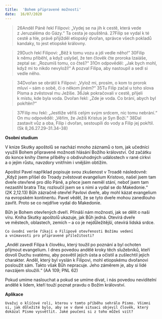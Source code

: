 ```yaml
---
title:  'Bohem připravené možnosti'
date:  16/07/2020
---
```


> <p></p>
> 26Anděl Páně řekl Filipovi: „Vydej se na jih k cestě, která vede z Jeruzaléma do Gázy.“ Ta cesta je opuštěná. 27Filip se vydal k té cestě a hle, právě přijížděl etiopský dvořan, správce všech pokladů kandaky, to jest etiopské královny.

> <p></p>
> 29Duch řekl Filipovi: „Běž k tomu vozu a jdi vedle něho!“ 30Filip k němu přiběhl, a když uslyšel, že ten člověk čte proroka Izaiáše, zeptal se: „Rozumíš tomu, co čteš?“ 31On odpověděl: „Jak bych mohl, když mi to nikdo nevyloží!“ A pozval Filipa, aby nastoupil a sedl si vedle něho.

> <p></p>
> 34Dvořan se obrátil k Filipovi: „Vylož mi, prosím, o kom to prorok mluví – sám o sobě, či o někom jiném?“ 35Tu Filip začal u toho slova Písma a zvěstoval mu Ježíše. 36Jak pokračovali v cestě, přijeli k místu, kde byla voda. Dvořan řekl: „Zde je voda. Co brání, abych byl pokřtěn?“

> <p></p>
> 37Filip mu řekl: „Jestliže věříš celým svým srdcem, nic tomu nebrání.“ On mu odpověděl: „Věřím, že Ježíš Kristus je Syn Boží.“ 38Dal zastavit vůz a oba, Filip i dvořan, sestoupili do vody a Filip jej pokřtil. (Sk 8,26.27.29–31.34–38)

**Osobní studium**

V knize Skutky apoštolů se nachází mnoho záznamů o tom, jak učedníci využili Bohem připravené možnosti hlásání Božího království. Od začátku do konce knihy čteme příběhy o obdivuhodných událostech v rané církvi a o jejím růstu, navzdory vnitřním i vnějším obtížím.

Apoštol Pavel například popisuje svou zkušenost v Troadě následovně: „Když jsem přišel do Troady zvěstovat evangelium Kristovo, našel jsem tam dveře otevřené pro dílo Páně, a přece jsem neměl stání, neboť jsem tam nezastihl bratra Tita; rozloučil jsem se s nimi a vydal se do Makedonie.“ (2K 2,12.13) Bůh zázračně otevřel Pavlovi dveře, aby mohl kázat evangelium na evropském kontinentu. Pavel věděl, že se tyto dveře mohou zanedlouho zavřít. Proto se co nejdříve vydal do Makedonie.

Bůh je Bohem otevřených dveří. Přináší nám možnosti, jak se dělit o naši víru. Kniha Skutky apoštolů ukazuje, jak Bůh jedná. Otevírá dveře ve městech, oblastech, zemích – a co je nejdůležitější, otevírá lidská srdce.

`Co úvodní verše říkají o Filipově otevřenosti Božímu vedení a vnímavosti pro připravené příležitosti?`

„Anděl zavedl Filipa k člověku, který toužil po poznání a byl ochoten přijmout evangelium. I dnes povedou andělé kroky těch služebníků, kteří dovolí Duchu svatému, aby posvětil jejich ústa a očistil a zušlechtil jejich charakter. Anděl, který byl vyslán k Filipovi, mohl etiopskému dvořanovi posloužit sám. Takto však Bůh nepracuje. Jeho záměrem je, aby si lidé navzájem sloužili.“ (AA 109; PNL 62)

Pokud umíme naslouchat a pokud se umíme dívat, i nás povedou neviditelní andělé k lidem, kteří touží poznat pravdu o Božím království.

**Aplikace**

`Uvažuj o klíčové roli, kterou v tomto příběhu sehrálo Písmo. Všimni si, jak důležité bylo, aby se v dané situaci objevil člověk, který dokázal Písmo vysvětlit. Jaké poučení si z toho můžeš vzít?`